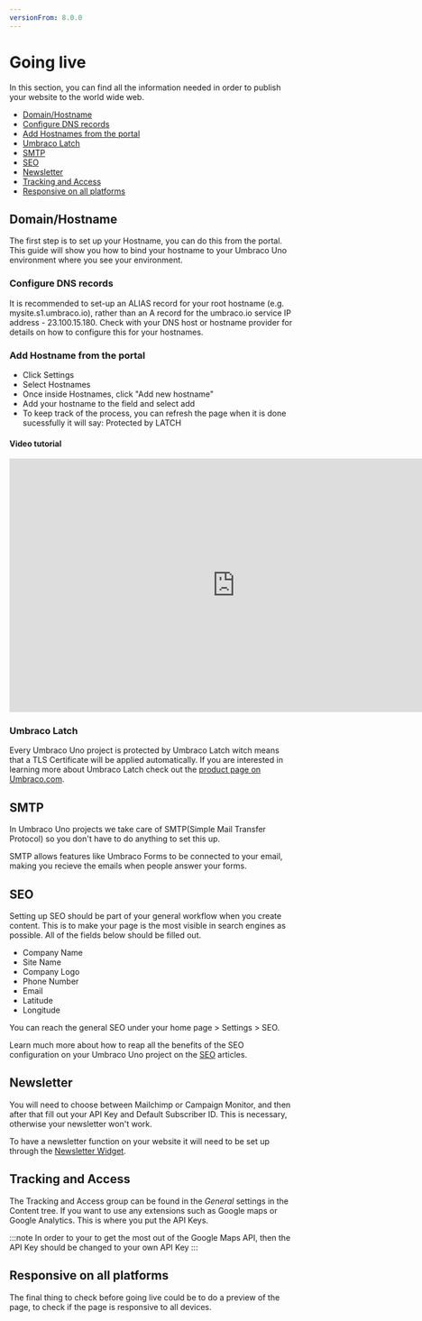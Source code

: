 ```yaml
---
versionFrom: 8.0.0
---
```


# Going live

In this section, you can find all the information needed in order to publish your website to the world wide web.

- [Domain/Hostname](#domain-hostname)
- [Configure DNS records](#configure-dns-records)
- [Add Hostnames from the portal](#add-hostname-from-the-portal)
- [Umbraco Latch](#umbraco-latch)
- [SMTP](#smtp)
- [SEO](#seo)
- [Newsletter](#newsletter)
- [Tracking and Access](#tracking-and-access)
- [Responsive on all platforms](#responsive-on-all-platforms)

## Domain/Hostname

The first step is to set up your Hostname, you can do this from the portal.
This guide will show you how to bind your hostname to your Umbraco Uno environment where you see your environment.

### Configure DNS records

It is recommended to set-up an ALIAS record for your root hostname (e.g. mysite.s1.umbraco.io), rather than an A record for the umbraco.io service IP address - 23.100.15.180.
Check with your DNS host or hostname provider for details on how to configure this for your hostnames.

### Add Hostname from the portal

- Click Settings
- Select Hostnames
- Once inside Hostnames, click "Add new hostname"
- Add your hostname to the field and select add
- To keep track of the process, you can refresh the page when it is done sucessfully it will say: Protected by LATCH  

#### Video tutorial

<iframe width="800" height="450" src="https://www.youtube.com/embed/4x3DPwQMTr0?rel=0" frameborder="0" allow="autoplay; encrypted-media" allowfullscreen></iframe>

### Umbraco Latch

Every Umbraco Uno project is protected by Umbraco Latch witch means that a TLS Certificate will be applied automatically.
If you are interested in learning more about Umbraco Latch check out the [product page on Umbraco.com](https://umbraco.com/products/umbraco-cloud/umbraco-latch/).

## SMTP

In Umbraco Uno projects we take care of SMTP(Simple Mail Transfer Protocol) so you don't have to do anything to set this up.

SMTP allows features like Umbraco Forms to be connected to your email, making you recieve the emails when people answer your forms.

## SEO

Setting up SEO should be part of your general workflow when you create content. This is to make your page is the most visible in search engines as possible. All of the fields below should be filled out.

- Company Name
- Site Name
- Company Logo
- Phone Number
- Email
- Latitude
- Longitude

You can reach the general SEO under your home page > Settings > SEO.

Learn much more about how to reap all the benefits of the SEO configuration on your Umbraco Uno project on the [SEO](../SEO) articles.

## Newsletter

You will need to choose between Mailchimp or Campaign Monitor, and then after that fill out your API Key and Default Subscriber ID.
This is necessary, otherwise your newsletter won't work.

To have a newsletter function on your website it will need to be set up through the [Newsletter Widget](../Widgets/Newsletter).

## Tracking and Access

The Tracking and Access group can be found in the *General* settings in the Content tree. If you want to use any extensions such as Google maps or Google Analytics. This is where you put the API Keys.

:::note
In order to your to get the most out of the Google Maps API, then the API Key should be changed to your own API Key
:::

## Responsive on all platforms

The final thing to check before going live could be to do a preview of the page, to check if the page is responsive to all devices.
